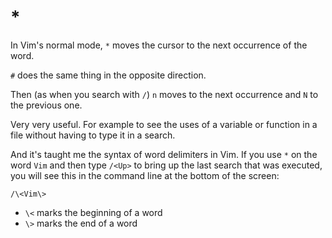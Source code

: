 # *

In Vim's normal mode, `*` moves the cursor to the next occurrence of the word.

`#` does the same thing in the opposite direction.

Then (as when you search with `/`) `n` moves to the next occurrence and `N` to
the previous one.

Very very useful. For example to see the uses of a variable or function in a
file without having to type it in a search.

And it's taught me the syntax of word delimiters in Vim.
If you use `*` on the word `Vim` and then type `/<Up>` to bring up the last
search that was executed, you will see this in the command line at the bottom
of the screen:

`/\<Vim\>`

- `\<` marks the beginning of a word
- `\>` marks the end of a word
